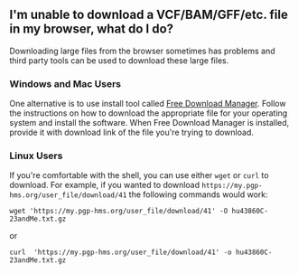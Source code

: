 ## I'm unable to download a VCF/BAM/GFF/etc. file in my browser, what do I do?

Downloading large files from the browser sometimes has problems and third party tools can be used to download these large files.

### Windows and Mac Users

One alternative is to use install tool called [Free Download Manager](http://www.freedownloadmanager.org/download.htm).
Follow the instructions on how to download the appropriate file for your operating system and
install the software.  When Free Download Manager is installed, provide it with download link of the file you're trying
to download.

### Linux Users

If you're comfortable with the shell, you can use either `wget` or `curl` to download.
For example, if you wanted to download `https://my.pgp-hms.org/user_file/download/41` the following commands would work:

```
wget 'https://my.pgp-hms.org/user_file/download/41' -O hu43860C-23andMe.txt.gz
```

or

```
curl  'https://my.pgp-hms.org/user_file/download/41' -o hu43860C-23andMe.txt.gz
```
